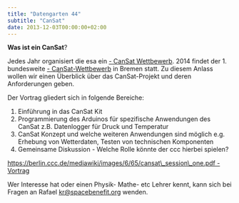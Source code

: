 ```yaml
---
title: "Datengarten 44"
subtitle: "CanSat"
date: 2013-12-03T00:00:00+02:00
---
```


**Was ist ein CanSat**?

Jedes Jahr organisiert die esa ein [- CanSat
Wettbewerb](http://cansat.eu/news-corner/309-new-cansat-competition-announced).
2014 findet der 1. bundesweite [-
CanSat-Wettbewerb](http://www.cansat.de) in Bremen statt. Zu diesem
Anlass wollen wir einen Überblick über das CanSat-Projekt und deren
Anforderungen geben.

Der Vortrag gliedert sich in folgende Bereiche:

1. Einführung in das CanSat Kit
2. Programmierung des Arduinos für spezifische Anwendungen des CanSat
   z.B. Datenlogger für Druck und Temperatur
3. CanSat Konzept und welche weiteren Anwendungen sind möglich e.g.
   Erhebung von Wetterdaten, Testen von technischen Komponenten
4. Gemeinsame Diskussion - Welche Rolle könnte der ccc hierbei spielen?

[https://berlin.ccc.de/mediawiki/images/6/65/cansat\_session\_one.pdf -
Vortrag](https://berlin.ccc.de/mediawiki/images/6/65/cansat_session_one.pdf_-_Vortrag "wikilink")

Wer Interesse hat oder einen Physik- Mathe- etc Lehrer kennt, kann sich
bei Fragen an Rafael <kr@spacebenefit.org> wenden.
